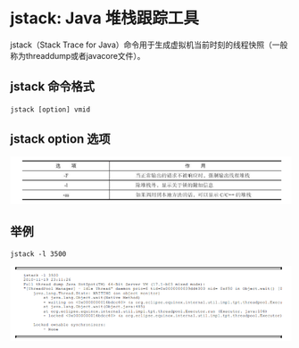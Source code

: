 # jstack: Java 堆栈跟踪工具

jstack（Stack Trace for Java）命令用于生成虚拟机当前时刻的线程快照（一般称为threaddump或者javacore文件）。

## jstack 命令格式
`jstack [option] vmid`

## jstack option 选项
![](../img-md/jstack-option.png)

## 举例
`jstack -l 3500`

![](../img-md/jstack-l.png)